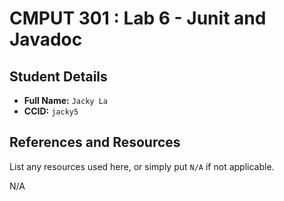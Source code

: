 # CMPUT 301 : Lab 6 - Junit and Javadoc

## Student Details

- **Full Name:** `Jacky La`
- **CCID:** `jacky5`

## References and Resources

List any resources used here, or simply put `N/A` if not applicable.

N/A
